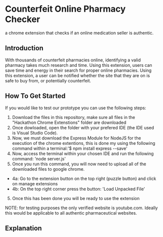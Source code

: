 # Counterfeit Online Pharmacy Checker
a chrome extension that checks if an online medication seller is authentic.

## Introduction
With thousands of counterfeit pharmacies online, identifying a valid pharmacy takes much research and time. Using this extension, users can save time and energy in their search for proper online pharmacies. Using this extension, a user can be notified whether the site that they are on is safe to buy from, or potentially counterfeit. 

## How To Get Started
If you would like to test our prototype you can use the following steps:

1. Download the files in this repository, make sure all files in the "Hackathon Chrome Extenstions" folder are downloaded
2. Once dowloaded, open the folder with your prefered IDE (the IDE used is Visual Studio Code). 
3. Now, we must download the Express Module for NodeJS for the execution of the chrome extentions, this is done my using the following command within a terminal:'$ npm install express --save'
3. Now, access the terminal within your chosen IDE and run the following command: 'node server.js'
4. Once you run this command, you will now need to upload all of the downloaded files to google chrome. 
* 4a: Go to the extension button on the top right (puzzle button) and click on manage extensions
* 4b: On the top right corner press the button: 'Load Unpacked File'
5. Once this has been done you will be ready to use the extension

NOTE: for testing purposes the only verified website is youtube.com. Ideally this would be applicable to all authentic pharmaceutical websites.

## Explanation

